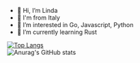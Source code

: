 - 👋 Hi, I’m Linda
- 🍕 I'm from Italy
- 👀 I’m interested in Go, Javascript, Python
- 🌱 I’m currently learning Rust

[![Top Langs](https://badges-caxq.vercel.app/api/top-langs/?username=pinka117&layout=donut-vertical&hide=html,gherkin,batchfile,shell,css&theme=dracula)](https://github.com/anuraghazra/github-readme-stats)\
![Anurag's GitHub stats](https://badges-caxq.vercel.app/api?username=pinka117&show_icons=true&theme=dracula)

<!---
pinka117/pinka117 is a ✨ special ✨ repository because its `README.md` (this file) appears on your GitHub profile.
You can click the Preview link to take a look at your changes.
--->
